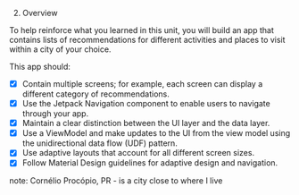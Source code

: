 2. Overview

To help reinforce what you learned in this unit, you will build an app that contains lists of recommendations for different activities and places to visit within a city of your choice.

This app should:

-  [x] Contain multiple screens; for example, each screen can display a different category of recommendations.
-  [x] Use the Jetpack Navigation component to enable users to navigate through your app.
-  [x] Maintain a clear distinction between the UI layer and the data layer.
-  [x] Use a ViewModel and make updates to the UI from the view model using the unidirectional data flow (UDF) pattern.
-  [x] Use adaptive layouts that account for all different screen sizes.
-  [x] Follow Material Design guidelines for adaptive design and navigation.

note: Cornélio Procópio, PR - is a city close to where I live
